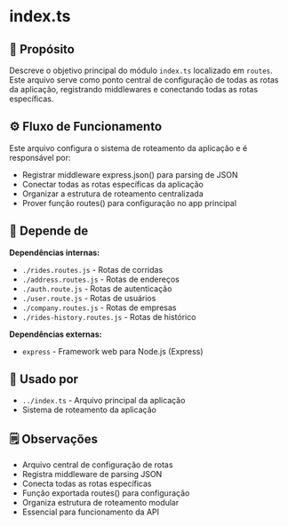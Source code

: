 # index.ts

## 📘 Propósito
Descreve o objetivo principal do módulo `index.ts` localizado em `routes`. Este arquivo serve como ponto central de configuração de todas as rotas da aplicação, registrando middlewares e conectando todas as rotas específicas.

## ⚙️ Fluxo de Funcionamento
Este arquivo configura o sistema de roteamento da aplicação e é responsável por:
- Registrar middleware express.json() para parsing de JSON
- Conectar todas as rotas específicas da aplicação
- Organizar a estrutura de roteamento centralizada
- Prover função routes() para configuração no app principal

## 🔗 Depende de
**Dependências internas:**
- `./rides.routes.js` - Rotas de corridas
- `./address.routes.js` - Rotas de endereços
- `./auth.route.js` - Rotas de autenticação
- `./user.route.js` - Rotas de usuários
- `./company.routes.js` - Rotas de empresas
- `./rides-history.routes.js` - Rotas de histórico

**Dependências externas:**
- `express` - Framework web para Node.js (Express)

## 🧩 Usado por
- `../index.ts` - Arquivo principal da aplicação
- Sistema de roteamento da aplicação

## 🗒️ Observações
- Arquivo central de configuração de rotas
- Registra middleware de parsing JSON
- Conecta todas as rotas específicas
- Função exportada routes() para configuração
- Organiza estrutura de roteamento modular
- Essencial para funcionamento da API
